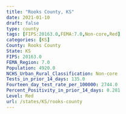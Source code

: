 ```yaml
---
title: "Rooks County, KS"
date: 2021-01-10
draft: false
type: county
tags: [FIPS:20163.0,FEMA:7.0,Non-core,Red]
categories: [KS]
County: Rooks County
State: KS
FIPS: 20163.0
FEMA_Region: 7.0
Population: 4920.0
NCHS_Urban_Rural_Classification: Non-core
Tests_in_prior_14_days: 135.0
Fourteen_day_test_rate_per_100000: 2744.0
Percent_Positivity_in_prior_14_days: 0.281
Level: Red
url: /states/KS/rooks-county
---
```



